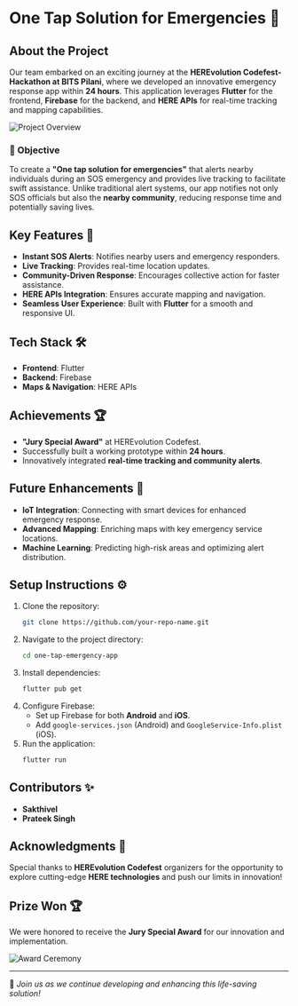 # One Tap Solution for Emergencies 🚀

## About the Project
Our team embarked on an exciting journey at the **HEREvolution Codefest-Hackathon at BITS Pilani**, where we developed an innovative emergency response app within **24 hours**. This application leverages **Flutter** for the frontend, **Firebase** for the backend, and **HERE APIs** for real-time tracking and mapping capabilities.

![Project Overview](pictures/app.jpg)

### 🎯 Objective
To create a **"One tap solution for emergencies"** that alerts nearby individuals during an SOS emergency and provides live tracking to facilitate swift assistance. Unlike traditional alert systems, our app notifies not only SOS officials but also the **nearby community**, reducing response time and potentially saving lives.

## Key Features 🌟
- **Instant SOS Alerts**: Notifies nearby users and emergency responders.
- **Live Tracking**: Provides real-time location updates.
- **Community-Driven Response**: Encourages collective action for faster assistance.
- **HERE APIs Integration**: Ensures accurate mapping and navigation.
- **Seamless User Experience**: Built with **Flutter** for a smooth and responsive UI.

## Tech Stack 🛠️
- **Frontend**: Flutter
- **Backend**: Firebase
- **Maps & Navigation**: HERE APIs

## Achievements 🏆
- **"Jury Special Award"** at HEREvolution Codefest.
- Successfully built a working prototype within **24 hours**.
- Innovatively integrated **real-time tracking and community alerts**.

## Future Enhancements 🚀
- **IoT Integration**: Connecting with smart devices for enhanced emergency response.
- **Advanced Mapping**: Enriching maps with key emergency service locations.
- **Machine Learning**: Predicting high-risk areas and optimizing alert distribution.

## Setup Instructions ⚙️
1. Clone the repository:
   ```sh
   git clone https://github.com/your-repo-name.git
   ```
2. Navigate to the project directory:
   ```sh
   cd one-tap-emergency-app
   ```
3. Install dependencies:
   ```sh
   flutter pub get
   ```
4. Configure Firebase:
   - Set up Firebase for both **Android** and **iOS**.
   - Add `google-services.json` (Android) and `GoogleService-Info.plist` (iOS).
5. Run the application:
   ```sh
   flutter run
   ```

## Contributors ✨
- **Sakthivel**  
- **Prateek Singh**  

## Acknowledgments 🙏
Special thanks to **HEREvolution Codefest** organizers for the opportunity to explore cutting-edge **HERE technologies** and push our limits in innovation! 

## Prize Won 🏆
We were honored to receive the **Jury Special Award** for our innovation and implementation.

![Award Ceremony](pictures/prize.jpg)

---

🚀 *Join us as we continue developing and enhancing this life-saving solution!*

